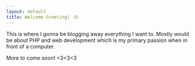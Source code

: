 ```yaml
---
layout: default
title: Welcome Greeting! :D
---
```


This is where I gonna be blogging away everything I want to. Mostly would be about PHP and web development which is my primary passion when in front of a computer.

More to come soon! <3<3<3 